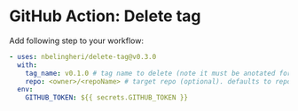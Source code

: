 # GitHub Action: Delete tag

Add following step to your workflow:

```yaml
- uses: nbelingheri/delete-tag@v0.3.0
  with:
    tag_name: v0.1.0 # tag name to delete (note it must be anotated for github to reconize the tag)
    repo: <owner>/<repoName> # target repo (optional). defaults to repo running this action
  env:
    GITHUB_TOKEN: ${{ secrets.GITHUB_TOKEN }}
```
